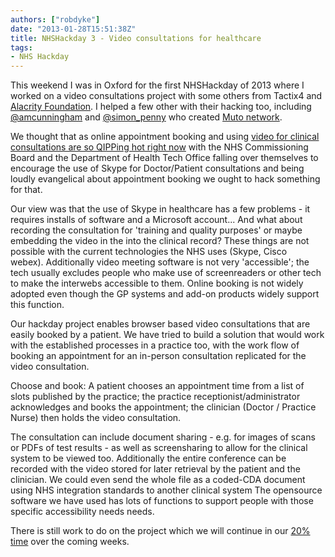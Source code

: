 ```yaml
---
authors: ["robdyke"]
date: "2013-01-28T15:51:38Z"
title: NHSHackday 3 - Video consultations for healthcare
tags:
- NHS Hackday
---
```

This weekend I was in Oxford for the first NHSHackday of 2013 where I worked on a video consultations project with some others from Tactix4 and [Alacrity Foundation](http://alacrityfoundation.co.uk/). I helped a few other with their hacking too, including [@amcunningham](https://twitter.com/amcunningham) and [@simon_penny](https://twitter.com/simon_penny) who created [Muto network](http://mutouk.org/).

We thought that as online appointment booking and using [video for clinical consultations are so QIPPing hot right now](http://www.connectingforhealth.nhs.uk/systemsandservices/qipp/library/index_html#skype-remote-consultations) with the NHS Commissioning Board and the Department of Health Tech Office falling over themselves to encourage the use of Skype for Doctor/Patient consultations and being loudly evangelical about appointment booking we ought to hack something for that.

Our view was that the use of Skype in healthcare has a few problems - it requires installs of software and a Microsoft account... And what about recording the consultation for 'training and quality purposes' or maybe embedding the video in the into the clinical record? These things are not possible with the current technologies the NHS uses (Skype, Cisco webex). Additionally video meeting software is not very 'accessible'; the tech usually excludes people who make use of screenreaders or other tech to make the interwebs accessible to them. Online booking is not widely adopted even though the GP systems and add-on products widely support this function.

Our hackday project enables browser based video consultations that are easily booked by a patient. We have tried to build a solution that would work with the established processes in a practice too, with the work flow of booking an appointment for an in-person consultation replicated for the video consultation.

<!-- iframe plugin v.3.0 wordpress.org/plugins/iframe/ -->

Choose and book: A patient chooses an appointment time from a list of slots published by the practice; the practice receptionist/administrator acknowledges and books the appointment; the clinician (Doctor / Practice Nurse) then holds the video consultation.

The consultation can include document sharing - e.g. for images of scans or PDFs of test results - as well as screensharing to allow for the clinical system to be viewed too. Additionally the entire conference can be recorded with the video stored for later retrieval by the patient and the clinician. We could even send the whole file as a coded-CDA document using NHS integration standards to another clinical system The opensource software we have used has lots of functions to support people with those specific accessibility needs needs.

There is still work to do on the project which we will continue in our [20% time](http://dilbert.com/strips/comic/2011-12-19/) over the coming weeks.
